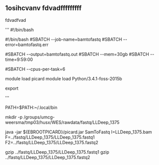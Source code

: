 1osihcvanv
fdvadfffffffff
---
fdvadfvad

'''
#!/bin/bash


#!/bin/bash
#SBATCH --job-name=bamtofastq
#SBATCH --error=bamtofastq.err

#SBATCH --output=bamtofastq.out
#SBATCH --mem=30gb
#SBATCH --time=9:59:00

#SBATCH --cpus-per-task=6


module load picard 
module load Python/3.4.1-foss-2015b

export 

'''

PATH=$PATH:~/.local/bin

mkdir -p /groups/umcg-weersma/tmp03/husx/WES/rawdata/fastq/LLDeep_1375

java -jar ${EBROOTPICARD}/picard.jar SamToFastq I=LLDeep_1375.bam F=../fastq/LLDeep_1375/LLDeep_1375.fastq1 F2=../fastq/LLDeep_1375/LLDeep_1375.fastq2

gzip ../fastq/LLDeep_1375/LLDeep_1375.fastq1
gzip ../fastq/LLDeep_1375/LLDeep_1375.fastq2